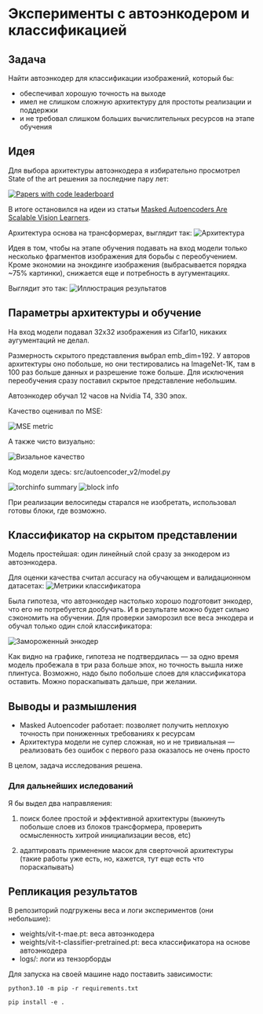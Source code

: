 # Эксперименты с автоэнкодером и классификацией

## Задача

Найти автоэнкодер для классификации изображений, который бы: 

* обеспечивал хорошую точность на выходе
* имел не слишком сложную архитектуру для простоты реализации и поддержки
* и не требовал слишком больших вычислительных ресурсов на этапе обучения

## Идея

Для выбора архитектуры автоэнкодера я избирательно просмотрел State of the art решения за последние пару лет:

[![Papers with code leaderboard](/assets/leaderboard.png 'Leaderboard')](https://paperswithcode.com/sota/self-supervised-image-classification-on)

В итоге остановился на идеи из статьи [Masked Autoencoders Are Scalable Vision Learners](https://arxiv.org/abs/2111.06377).

Архитектура основа на трансформерах, выглядит так:
![Архитектура](assets/mae_arch.png)

Идея в том, чтобы на этапе обучения подавать на вход модели только несколько фрагментов изображения для борьбы с переобучением. Кроме экономии на энокдинге изображения (выбрасывается порядка ~75% картинки), снижается еще и потребность в аугументациях.

Выглядит это так:
![Иллюстрация результатов](assets/example_results.png)


## Параметры архитектуры и обучение

На вход модели подавал 32х32 изображения из Cifar10, никаких аугументаций не делал.

Размерность скрытого представления выбрал emb_dim=192. У авторов архитектуры оно побольше, но они тестировались на ImageNet-1K, там в 100 раз больше данных и разрешение тоже больше. Для исключения переобучения сразу поставил скрытое представление небольшим.

Автоэнкодер обучал 12 часов на Nvidia T4, 330 эпох.

Качество оценивал по MSE:

![MSE metric](assets/mse_by_epoch.png)

А также чисто визуально:

![Визальное качество](assets/image_reconstructed.png)

Код модели здесь: src/autoencoder_v2/model.py

![torchinfo summary](assets/torchinfo_summary.png)
![block info](assets/bloack_info.png)

При реализации велосипеды старался не изобретать, использовал готовы блоки, где возможно.

## Классификатор на скрытом представлении

Модель простейшая: один линейный слой сразу за энкодером из автоэнкодера.

Для оценки качества считал accuracy на обучающем и валидационном датасетах:
![Метрики классификатора](assets/clf_metrics.png)

Была гипотеза, что автоэнкодер настолько хорошо подготовит энкодер, что его не потребуется дообучать. И в результате можно будет сильно сэкономить на обучении. Для проверки заморозил все веса энкодера и обучал только один слой классификатора:

![Замороженный энкодер](assets/freezed_encoder.png)

Как видно на графике, гипотеза не подтвердилась — за одно время модель пробежала в три раза больше эпох, но точность вышла ниже плинтуса. Возможно, надо было побольше слоев для классификатора оставить. Можно пораскапывать дальше, при желании.

## Выводы и размышления

* Masked Autoencoder работает: позволяет получить неплохую точность при пониженных требованиях к ресурсам
* Архитектура модели не супер сложная, но и не тривиальная — реализовать без ошибок с первого раза оказалось не очень просто

В целом, задача исследования решена. 

### Для дальнейших иследований

Я бы выдел два направляения:

1. поиск более простой и эффективной архитектуры (выкинуть побольше слоев из блоков трансформера, проверить осмысленность хитрой инициализации весов, etc)

2. адаптировать применение масок для сверточной архитектуры (такие работы уже есть, но, кажется, тут еще есть что пораскапывать)


## Репликация результатов

В репозиторий подгружены веса и логи экспериментов (они небольшие):

* weights/vit-t-mae.pt: веса автоэнкодера
* weights/vit-t-classifier-pretrained.pt: веса классификатора на основе автоэнкодера
* logs/: логи из тензорборды

Для запуска на своей машине надо поставить зависимости:

```
python3.10 -m pip -r requirements.txt

pip install -e .
``````
